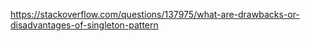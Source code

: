 
https://stackoverflow.com/questions/137975/what-are-drawbacks-or-disadvantages-of-singleton-pattern
